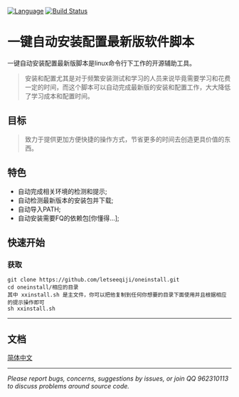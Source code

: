 [![Language](https://img.shields.io/badge/Language-Shell-blue.svg)](https://github.com/letseeqiji/git-helper)
[![Build Status](https://travis-ci.org/bilibili/kratos.svg?branch=master)](https://github.com/letseeqiji/git-helper)

# 一键自动安装配置最新版软件脚本

一键自动安装配置最新版脚本是linux命令行下工作的开源辅助工具。  

> 安装和配置尤其是对于频繁安装测试和学习的人员来说毕竟需要学习和花费一定的时间，而这个脚本可以自动完成最新版的安装和配置工作，大大降低了学习成本和配置时间。

## 目标

> 致力于提供更加方便快捷的操作方式，节省更多的时间去创造更具价值的东西。

## 特色

- 自动完成相关环境的检测和提示;
- 自动检测最新版本的安装包并下载;
- 自动导入PATH;
- 自动安装需要FQ的依赖包[你懂得...];


## 快速开始

### 获取

```shell
git clone https://github.com/letseeqiji/oneinstall.git
cd oneinstall/相应的目录
其中 xxinstall.sh 是主文件，你可以把他复制到任何你想要的目录下面使用并且根据相应的提示操作即可
sh xxinstall.sh
```

------

## 文档

[简体中文](https://github.com/letseeqiji/oneinstall/blob/master/README.md)

------



*Please report bugs, concerns, suggestions by issues, or join QQ 962310113 to discuss problems around source code.*
